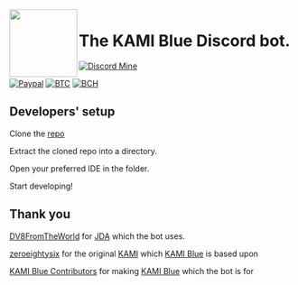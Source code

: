 <img src="https://github.com/kami-blue/assets/blob/assets/assets/icons/kami.png" align="left" width="120"/>

# The KAMI Blue Discord bot.

[![Discord Mine](https://img.shields.io/discord/573954110454366214?label=chat&logo=discord&logoColor=white)](https://discord.gg/KfpqwZB)

[![Paypal](https://img.shields.io/badge/paypal-donate-red?color=169bd7&logo=paypal)](https://paypal.me/bellawhotwo) 
[![BTC](https://img.shields.io/badge/btc-clickme-red?color=f08b16&logo=bitcoin)](https://www.blockchain.com/btc/address/19pH4aNZZMPJkqQ2826BauRokyBs1NYon7)
[![BCH](https://img.shields.io/badge/bch-clickme-red?color=2db300&logo=cash-app)](https://www.blockchain.com/bch/address/19pH4aNZZMPJkqQ2826BauRokyBs1NYon7) 

## Developers' setup

Clone the [repo](https://github.com/kami-blue/bot.git)

Extract the cloned repo into a directory.

Open your preferred IDE in the folder.

Start developing!



## Thank you

[DV8FromTheWorld](https://github.com/DV8FromTheWorld/) for [JDA](https://github.com/DV8FromTheWorld/JDA) which the bot uses.

[zeroeightysix](https://github.com/zeroeightysix) for the original [KAMI](https://github.com/zeroeightysix/KAMI) which [KAMI Blue](https://github.com/kami-blue) is based upon

[KAMI Blue Contributors](https://github.com/kami-blue/client/graphs/contributors) for making [KAMI Blue](https://github.com/kami-blue) which the bot is for

